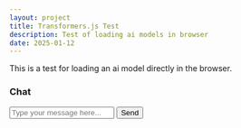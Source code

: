 ```yaml
---
layout: project
title: Transformers.js Test
description: Test of loading ai models in browser
date: 2025-01-12
---
```


This is a test for loading an ai model directly in the browser. 

<div class="uk-container">
  <div class="uk-card uk-card-default uk-card-body uk-width-1-2@m">
    <h3 class="uk-card-title">Chat</h3>
    <div id="chatMessages" class="uk-height-medium uk-overflow-auto"></div>
    <form id="chatForm" class="uk-margin">
      <label for="chatInput"></label>
      <input class="uk-input" type="text" id="chatInput" placeholder="Type your message here...">
      <button class="uk-button uk-button-primary uk-margin-top" type="submit">Send</button>
    </form>
  </div>
</div>

<script src="https://cdn.jsdelivr.net/npm/@xenova/transformers@2.6.0/dist/transformers.min.js"></script>
<script type="module">

  // Handle chat form submission
  document.getElementById('chatForm').addEventListener('submit', function(event) {
    event.preventDefault();
    const input = document.getElementById('chatInput');
    const message = input.value.trim();
    if (message) {
      // Send the message to the worker
      window.dispatchEvent(new CustomEvent('sendMessage', { detail: message }));
      input.value = '';

      // Display the user's message in the chat
      const chatMessages = document.getElementById('chatMessages');
      const userMessageElement = document.createElement('div');
      userMessageElement.textContent = `User: ${message}`;
      chatMessages.appendChild(userMessageElement);
    }
  });

  // Listen for messages from the worker
  window.addEventListener('message', function(event) {
    if (event.data && event.data.status === 'complete') {
      const chatMessages = document.getElementById('chatMessages');
      const botMessageElement = document.createElement('div');
      botMessageElement.textContent = `Bot: ${event.data.output}`;
      chatMessages.appendChild(botMessageElement);
    }
  });
</script>

